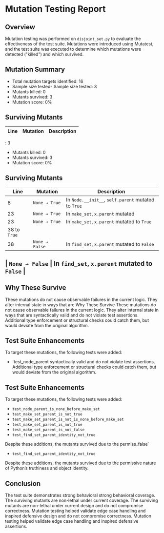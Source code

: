 # Mutation Testing Report

## Overview
Mutation testing was performed on `disjoint_set.py` to evaluate the effectiveness of the test suite. Mutations were introduced using Mutatest, and the test suite was executed to determine which mutations were detected ("killed") and which survived.

## Mutation Summary
- Total mutation targets identified: 16
- Sample size tested- Sample size tested: 3
- Mutants killed: 0
- Mutants survived: 3
- Mutation score: 0%

## Surviving Mutants
| Line | Mutation | Description |
|------|----------|-------------|
: 3
- Mutants killed: 0
- Mutants survived: 3
- Mutation score: 0%

## Surviving Mutants
| Line | Mutation | Description |
|------|----------|-------------|
| 8    | `None → True` | In `Node.__init__`, `self.parent` mutated to `True` |
| 23   | `None → True` | In `make_set`, `x.parent` mutated| 8    | `None → True` | In `Node.__init__`, `self.parent` mutated to `True` |
| 23   | `None → True` | In `make_set`, `x.parent` mutated to `True` |
| 38 to `True` |
| 38   | `None → False` | In `find_set`, `x.parent` mutated to `False` |

##   | `None → False` | In `find_set`, `x.parent` mutated to `False` |

## Why These Survive
These mutations do not cause observable failures in the current logic. They alter internal state in ways that are Why These Survive
These mutations do not cause observable failures in the current logic. They alter internal state in ways that are syntactically valid and do not violate test assertions. Additional type enforcement or structural checks could catch them, but would deviate from the original algorithm.

## Test Suite Enhancements
To target these mutations, the following tests were added:
- `test_node_parent syntactically valid and do not violate test assertions. Additional type enforcement or structural checks could catch them, but would deviate from the original algorithm.

## Test Suite Enhancements
To target these mutations, the following tests were added:
- `test_node_parent_is_none_before_make_set`
- `test_make_set_parent_is_not_true`
- `test_make_set_parent_is_not_is_none_before_make_set`
- `test_make_set_parent_is_not_true`
- `test_make_set_parent_is_not_false`
- `test_find_set_parent_identity_not_true`

Despite these additions, the mutants survived due to the permiss_false`
- `test_find_set_parent_identity_not_true`

Despite these additions, the mutants survived due to the permissive nature of Python’s truthiness and object identity.


## Conclusion
The test suite demonstrates strong behavioral strong behavioral coverage. The surviving mutants are non-lethal under current coverage. The surviving mutants are non-lethal under current design and do not compromise correctness. Mutation testing helped validate edge case handling and inspired defensive design and do not compromise correctness. Mutation testing helped validate edge case handling and inspired defensive assertions.